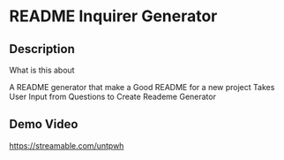 # README Inquirer Generator

## Description

What is this about

  A README generator that make a Good README for a new project
  Takes User Input from Questions to Create Reademe Generator

## Demo Video

https://streamable.com/untpwh



